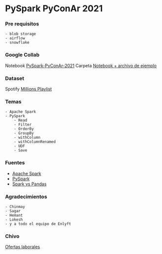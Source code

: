 # PySpark PyConAr 2021


### Pre requisitos
    - blob storage
    - airflow
    - snowflake

### Google Collab

Notebook [PySpark-PyConAr-2021](https://colab.research.google.com/drive/1w2LTuQQUPhQCdqzOYdvfymmpAtbLYPaX?usp=sharing)
Carpeta [Notebook + archivo de ejemplo](https://drive.google.com/drive/folders/1DK96JqrgPjPZz7aoUntdZTMRwPambXV4?usp=sharing)

### Dataset 
Spotify [Millions Playlist](https://www.kaggle.com/adityak80/spotify-millions-playlist)

### Temas
    - Apache Spark
    - PySpark
        - Read
        - Filter
        - OrderBy
        - GroupBy
        - withColumn
        - withColumnRenamed
        - UDF
        - Save


### Fuentes 

- [Apache Spark](https://spark.apache.org)
- [PySpark](https://spark.apache.org/docs/latest/api/python/index.html)
- [Spark vs Pandas](https://towardsdatascience.com/spark-vs-pandas-part-4-recommendations-35fc554573d5)


### Agradecimientos
    - Chinmay
    - Sagar
    - Hemant
    - Lokesh
    - y a todo el equipo de Enlyft


### Chivo

[Ofertas laborales](https://enlyft.bamboohr.com/jobs/)
